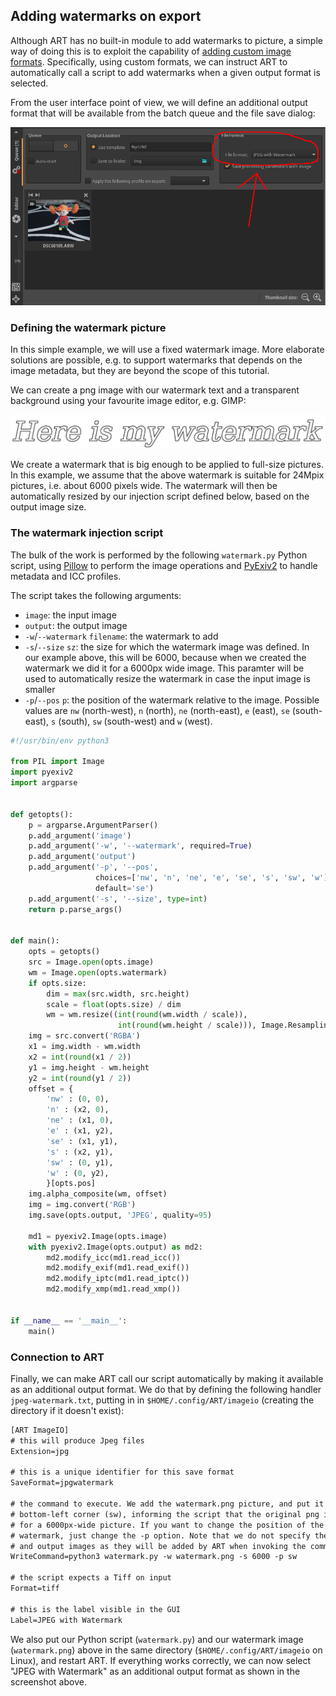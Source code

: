 <!-- [![ART](logo.png)](Home) -->

## Adding watermarks on export

Although ART has no built-in module to add watermarks to picture, 
a simple way of doing this is to exploit the capability of [adding custom image formats](Customformats). 
Specifically, using custom formats, 
we can instruct ART to automatically call a script to add watermarks 
when a given output format is selected.

From the user interface point of view, we will define an additional output format that will be available from the batch queue and the file save dialog:

![JPEG with watermark output](jpeg-with-watermark.png)

### Defining the watermark picture

In this simple example, we will use a fixed watermark image. More elaborate solutions are possible, e.g. to support watermarks that depends on the image metadata, but they are beyond the scope of this tutorial.

We can create a png image with our watermark text and a transparent background using your favourite image editor, e.g. GIMP:

![Watermark](watermark.png)

We create a watermark that is big enough to be applied to full-size pictures. In this example, we assume that the above watermark is suitable for 24Mpix pictures, i.e. about 6000 pixels wide.
The watermark will then be automatically resized by our injection script defined below, based on the output image size.

### The watermark injection script

The bulk of the work is performed by the following `watermark.py` Python script, using [Pillow](https://pillow.readthedocs.io/en/stable/) to perform the image operations and [PyExiv2](https://pypi.org/project/pyexiv2/) to handle metadata and ICC profiles.

The script takes the following arguments:

  - `image`: the input image
  - `output`: the output image
  - `-w`/`--watermark` `filename`: the watermark to add
  - `-s`/`--size` `sz`: the size for which the watermark image was defined. In our example above, this will be 6000, because when we created the watermark we did it for a 6000px wide image. This paramter will be used to automatically resize the watermark in case the input image is smaller
  - `-p`/`--pos` `p`: the position of the watermark relative to the image. Possible values are `nw` (north-west), `n` (north), `ne` (north-east), `e` (east), `se` (south-east), `s` (south), `sw` (south-west) and `w` (west).

```python
#!/usr/bin/env python3

from PIL import Image
import pyexiv2
import argparse


def getopts():
    p = argparse.ArgumentParser()
    p.add_argument('image')
    p.add_argument('-w', '--watermark', required=True)
    p.add_argument('output')
    p.add_argument('-p', '--pos',
                   choices=['nw', 'n', 'ne', 'e', 'se', 's', 'sw', 'w'],
                   default='se')
    p.add_argument('-s', '--size', type=int)
    return p.parse_args()


def main():
    opts = getopts()
    src = Image.open(opts.image)
    wm = Image.open(opts.watermark)
    if opts.size:
        dim = max(src.width, src.height)
        scale = float(opts.size) / dim
        wm = wm.resize((int(round(wm.width / scale)),
                        int(round(wm.height / scale))), Image.Resampling.LANCZOS)
    img = src.convert('RGBA')
    x1 = img.width - wm.width
    x2 = int(round(x1 / 2))
    y1 = img.height - wm.height
    y2 = int(round(y1 / 2))
    offset = {
        'nw' : (0, 0),
        'n' : (x2, 0),
        'ne' : (x1, 0),
        'e' : (x1, y2),
        'se' : (x1, y1),
        's' : (x2, y1),
        'sw' : (0, y1),
        'w' : (0, y2),
        }[opts.pos]
    img.alpha_composite(wm, offset)
    img = img.convert('RGB')
    img.save(opts.output, 'JPEG', quality=95)

    md1 = pyexiv2.Image(opts.image)
    with pyexiv2.Image(opts.output) as md2:
        md2.modify_icc(md1.read_icc())
        md2.modify_exif(md1.read_exif())
        md2.modify_iptc(md1.read_iptc())
        md2.modify_xmp(md1.read_xmp())


if __name__ == '__main__':
    main()
```


### Connection to ART

Finally, we can make ART call our script automatically by making it available as an additional output format.
We do that by defining the following handler `jpeg-watermark.txt`, putting in in `$HOME/.config/ART/imageio` (creating the directory if it doesn't exist):

```txt
[ART ImageIO]
# this will produce Jpeg files
Extension=jpg

# this is a unique identifier for this save format
SaveFormat=jpgwatermark

# the command to execute. We add the watermark.png picture, and put it in the
# bottom-left corner (sw), informing the script that the original png is meant
# for a 6000px-wide picture. If you want to change the position of the
# watermark, just change the -p option. Note that we do not specify the input
# and output images as they will be added by ART when invoking the command
WriteCommand=python3 watermark.py -w watermark.png -s 6000 -p sw

# the script expects a Tiff on input
Format=tiff

# this is the label visible in the GUI
Label=JPEG with Watermark
```

We also put our Python script (`watermark.py`) and our watermark image (`watermark.png`) above in the same directory (`$HOME/.config/ART/imageio` on Linux), and restart ART.
If everything works correctly, we can now select "JPEG with Watermark" as an additional output format as shown in the screenshot above.
